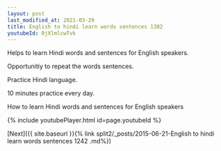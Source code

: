 ```yaml
---
layout: post
last_modified_at: 2021-03-29
title: English to hindi learn words sentences 1382 
youtubeId: 0jXlmlcwTvk
---
```

 
 
Helps to learn Hindi words and sentences for English speakers.

Opportunitiy to repeat the words sentences. 

Practice Hindi language. 
 
10 minutes practice every day. 
 
How to learn Hindi words and sentences for English speakers 
 
{% include youtubePlayer.html id=page.youtubeId %}
 
 
[Next]({{ site.baseurl }}{% link  split2/_posts/2015-06-21-English to hindi learn words sentences 1242 .md%})
 
